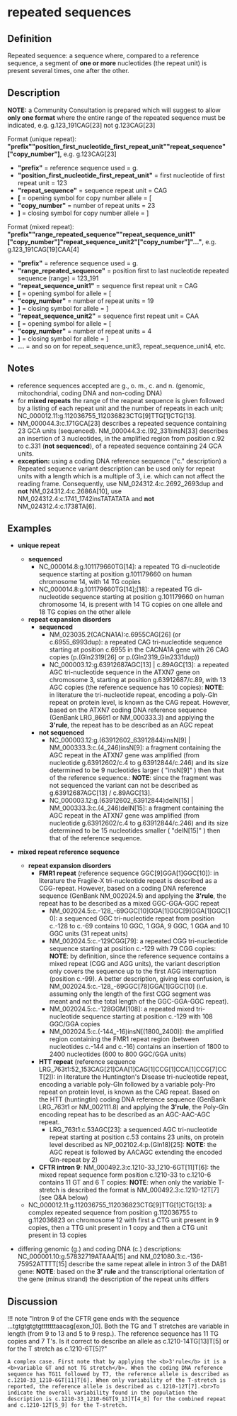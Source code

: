 # repeated sequences

## Definition

Repeated sequence: a sequence where, compared to a reference sequence, a segment of <b>one or more</b> nucleotides (the repeat unit) is present several times, one after the other.

## Description

****NOTE:**** a Community Consultation is prepared which will suggest to allow **only one format** where the entire range of the repeated sequence must be indicated, e.g. g.123\_191CAG[23] not g.123CAG[23]

Format (unique repeat):   **"prefix""position_first_nucleotide_first_repeat_unit""repeat_sequence"["copy_number"]**,  e.g. g.123CAG[23]

* **"prefix"**  =  reference sequence used  =  g.<br>
* **"position_first_nucleotide_first_repeat_unit"**  =  first nucleotide of first repeat unit  =  123<br>
* **"repeat_sequence"**  =  sequence repeat unit  =  CAG<br>
* **[**  =  opening symbol for copy number allele  =  [<br>
* **"copy_number"**  =  number of repeat units  =  23<br>
* **]**  =  closing symbol for copy number allele  =  ]

Format (mixed repeat):   **"prefix""range_repeated_sequence""repeat_sequence_unit1"["copy_number"]"repeat_sequence_unit2"["copy_number"]"..."**,  e.g. g.123\_191CAG[19]CAA[4]

* **"prefix"**  =  reference sequence used  =  g.<br>
* **"range_repeated_sequence"**  =  position first to last nucleotide repeated sequence (range)   =  123_191<br>
* **"repeat_sequence_unit1"**  =  sequence first repeat unit  =  CAG<br>
* **[**  =  opening symbol for allele  =  [<br>
* **"copy_number"**  =  number of repeat units  =  19<br>
* **]**  =  closing symbol for allele  =  ]
* **"repeat_sequence_unit2"**  =  sequence first repeat unit  =  CAA<br>
* **[**  =  opening symbol for allele  =  [<br>
* **"copy_number"**  =  number of repeat units  =  4<br>
* **]**  =  closing symbol for allele  =  ]
* **...**  =  and so on for repeat_sequence_unit3, repeat_sequence_unit4, etc.

## Notes

* reference sequences accepted are g., o. m., c. and n. (genomic, mitochondrial, coding DNA and non-coding DNA)
* for **mixed repeats** the range of the reapeat sequence is given followed by a listing of each repeat unit and the number of repeats in each unit; NC\_000012.11:g.112036755\_112036823CTG[9]TTG[1]CTG[13].
* NM\_000044.3:c.171GCA[23] describes a repeated sequence containing 23 GCA units (sequenced). NM\_000044.3:c.(92_331)insN[33] describes an insertion of 3 nucleotides, in the amplified region from position c.92 to c.331 (**not sequenced**), of a repeated sequence containing 24 GCA units.
* **exception:** using a coding DNA reference sequence ("c." description) a Repeated sequence variant description can be used only for repeat units with a length which is a multiple of 3, i.e. which can not affect the reading frame. Consequently, use NM\_024312.4:c.2692_2693dup and **not** NM\_024312.4:c.2686A[10], use NM\_024312.4:c.1741\_1742insTATATATA and **not** NM\_024312.4:c.1738TA[6].
## Examples

* **unique repeat**
    * **sequenced**
        * NC\_000014.8:g.101179660TG[14]: a repeated TG di-nucleotide sequence starting at position g.101179660 on human chromosome 14, with 14 TG copies
        * NC\_000014.8:g.101179660TG[14];[18]: a repeated TG di-nucleotide sequence starting at position g.101179660 on human chromosome 14, is present with 14 TG copies on one allele and 18 TG copies on the other allele
    * **repeat expansion disorders**
        * **sequenced**
            * NM\_023035.2(CACNA1A):c.6955CAG[26]  (or c.6955_6993dup): a repeated CAG tri-nucleotide sequence starting at position c.6955 in the CACNA1A gene with 26 CAG copies (p.(Gln2319[26] or p.(Gln2319_Gln2331dup))
            * NC\_000003.12:g.63912687AGC[13] | c.89AGC[13]: a repeated AGC tri-nucleotide sequence in the ATXN7 gene on chromosome 3, starting at position g.63912687/c.89, with 13 AGC copies  (the reference sequence has 10 copies): **NOTE**:    in literature the tri-nucleotide repeat, encoding a poly-Gln repeat on protein level, is known as the CAG repeat. However, based on the ATXN7 coding DNA reference sequence (GenBank LRG_866t1 or NM\_000333.3) and applying the **3'rule**, the repeat has to be described as an AGC repeat
        * **not sequenced**
            * NC\_000003.12:g.(63912602\_63912844)insN[9] | NM\_000333.3:c.(4\_246)insN[9]: a fragment containing the AGC repeat in the ATXN7 gene was amplified (from nucleotide g.63912602/c.4 to g.63912844/c.246) and its size determined to be 9 nucleotides larger ( "insN[9]" ) then that of the reference sequence.: **NOTE**:    since the fragment was not sequenced the variant can not be described as g.63912687AGC[13] / c.89AGC[13].
            * NC\_000003.12:g.(63912602\_63912844)delN[15] | NM\_000333.3:c.(4\_246)delN[15]: a fragment containing the AGC repeat in the ATXN7 gene was amplified (from nucleotide g.63912602/c.4 to g.63912844/c.246) and its size determined to be 15 nucleotides smaller ( "delN[15]" ) then that of the reference sequence.
    
* **mixed repeat reference sequence**
    * **repeat expansion disorders**
        * **FMR1 repeat**  (reference sequence GGC[9]GGA[1]GGC[10]): in literature the Fragile-X tri-nucleotide repeat is described as a CGG-repeat. However, based on a coding DNA reference sequence (GenBank NM\_002024.5) and applying the **3'rule**, the repeat has to be described as a mixed GGC-GGA-GGC repeat
            * NM\_002024.5:c.-128\_-69GGC[10]GGA[1]GGC[9]GGA[1]GGC[10]: a sequenced GGC tri-nucleotide repeat from position c.-128 to c.-69 contains 10 GGC, 1 GGA, 9 GGC, 1 GGA and 10 GGC units (31 repeat units)
            * NM\_002024.5:c.-129CGG[79]: a repeated CGG tri-nucleotide sequence starting at position c.-129 with 79 CGG copies: **NOTE**:    by definition, since the reference sequence contains a mixed repeat (CGG and AGG units), the variant description only covers the sequence up to the first AGG interruption (position c.-99). A better description, giving less confusion, is NM\_002024.5:c.-128\_-69GGC[78]GGA[1]GGC[10] (i.e. assuming only the length of the first CGG segment was meant and not the total length of the GGC-GGA-GGC repeat).
            * NM\_002024.5:c.-128GGM[108]: a repeated mixed tri-nucleotide sequence starting at position c.-129 with 108 GGC/GGA copies
            * NM\_002024.5:c.(-144\_-16)insN[(1800\_2400)]: the amplified region containing the FMR1 repeat region (between nucleotides c.-144 and c.-16) contains an insertion of 1800 to 2400 nucleotides (600 to 800 GGC/GGA units)
        * **HTT repeat**  (reference sequence LRG\_763t1:52\_153CAG[21]CAA[1]CAG[1]CCG[1]CCA[1]CCG[7]CCT[2]): in literature the Huntington's Disease tri-nucleotide repeat, encoding a variable poly-Gln followed by a variable poly-Pro repeat on protein level, is known as the CAG repeat. Based on the HTT (huntingtin) coding DNA reference sequence (GenBank LRG\_763t1 or NM\_002111.8) and applying the **3'rule**, the Poly-Gln encoding repeat has to be described as an AGC-AAC-AGC repeat.
            * LRG\_763t1:c.53AGC[23]: a sequenced AGC tri-nucleotide repeat starting at position c.53 contains 23 units, on protein level described as NP\_002102.4:p.(Gln18)[25]: **NOTE:** the AGC repeat is followed by AACAGC extending the encoded Gln-repeat by 2)
        * **CFTR intron 9**: NM\_000492.3:c.1210-33\_1210-6GT[11]T[6]: the mixed repeat sequence form position c.1210-33 to c.1210-6 contains 11 GT and 6 T copies: **NOTE**:    when only the variable T-stretch is described the format is NM\_000492.3:c.1210-12T[7] (see Q&A below)
    * NC\_000012.11:g.112036755\_112036823CTG[9]TTG[1]CTG[13]: a complex repeated sequence from position g.112036755 to g.112036823 on chromosome 12 with first a CTG unit present in 9 copies, then a TTG unit present in 1 copy and then a CTG unit present in 13 copies
* differing genomic (g.) and coding DNA (c.) descriptions: NC\_000001.10:g.57832719ATAAA[15] and NM\_021080.3:c.-136-75952ATTTT[15] describe the same repeat allele in intron 3 of the DAB1 gene: **NOTE**:    based on the **3' rule** and the transcriptional orientation of the gene (minus strand) the description of the repeat units differs
## Discussion

!!! note "Intron 9 of the CFTR gene ends with the sequence ...tgtgtgtgtgtttttttaacag[exon_10]. Both the TG and T stretches are variable in length (from 9 to 13 and 5 to 9 resp.). The reference sequence has 11 TG copies and 7 T's. Is it correct to describe an allele as c.1210-14TG[13]T[5] or for the T stretch as c.1210-6T[5]?"

    A complex case. First note that by applying the <b>3'rule</b> it is a <b>variable GT and not TG stretch</b>. When the coding DNA reference sequence has TG11 followed by T7, the reference allele is described as c.1210-33_1210-6GT[11]T[6]. When only variability of the T-stretch is reported, the reference allele is described as c.1210-12T[7].<br>To indicate the overall variability found in the population the description is c.1210-33_1210-6GT[9_13]T[4_8] for the combined repeat and c.1210-12T[5_9] for the T-stretch.
